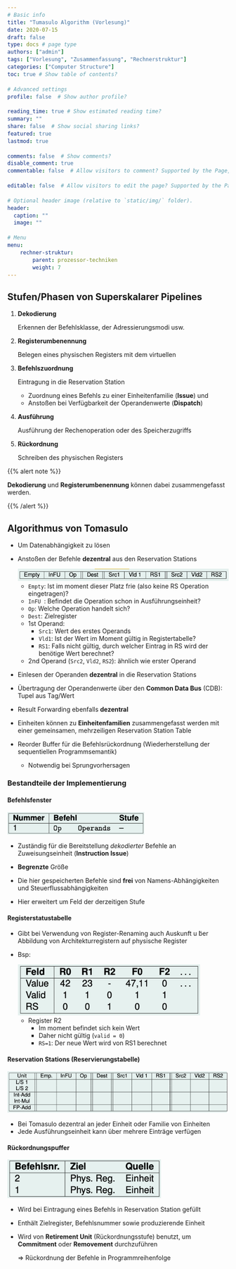 ```yaml
---
# Basic info
title: "Tumasulo Algorithm (Vorlesung)"
date: 2020-07-15
draft: false
type: docs # page type
authors: ["admin"]
tags: ["Vorlesung", "Zusammenfassung", "Rechnerstruktur"]
categories: ["Computer Structure"]
toc: true # Show table of contents?

# Advanced settings
profile: false  # Show author profile?

reading_time: true # Show estimated reading time?
summary: ""
share: false  # Show social sharing links?
featured: true
lastmod: true

comments: false  # Show comments?
disable_comment: true
commentable: false  # Allow visitors to comment? Supported by the Page, Post, and Docs content types.

editable: false  # Allow visitors to edit the page? Supported by the Page, Post, and Docs content types.

# Optional header image (relative to `static/img/` folder).
header:
  caption: ""
  image: ""

# Menu
menu: 
    rechner-struktur:
        parent: prozessor-techniken
        weight: 7
---
```




## Stufen/Phasen von Superskalarer Pipelines

1. **Dekodierung**

   Erkennen der Befehlsklasse, der Adressierungsmodi usw.

2. **Registerumbenennung**

   Belegen eines physischen Registers mit dem virtuellen

3. **Befehlszuordnung**

   Eintragung in die Reservation Station 

   - Zuordnung eines Befehls zu einer Einheitenfamilie (**Issue**) und 
   - Anstoßen bei Verfügbarkeit der Operandenwerte (**Dispatch**)

4. **Ausführung**

   Ausführung der Rechenoperation oder des Speicherzugriffs

5. **Rückordnung**

   Schreiben des physischen Registers

{{% alert note %}} 

**Dekodierung** und **Registerumbenennung** können dabei zusammengefasst werden.

{{% /alert %}}



## **Algorithmus von Tomasulo**

- Um Datenabhängigkeit zu lösen

- Anstoßen der Befehle **dezentral** aus den Reservation Stations

  <img src="https://raw.githubusercontent.com/EckoTan0804/upic-repo/master/uPic/截屏2020-07-15%2023.06.28.png" alt="截屏2020-07-15 23.06.28" style="zoom:80%;" />

  - `Empty`: Ist im moment dieser Platz frie (also keine RS Operation eingetragen)?
  - `InFU `: Befindet die Operation schon in Ausführungseinheit?
  - `Op`: Welche Operation handelt sich?
  - `Dest`: Zielregister
  - 1st Operand:
    - `Src1`: Wert des erstes Operands
    - `Vld1`: Ist der Wert im Moment gültig in Registertabelle?
    - `RS1`: Falls nicht gültig, durch welcher Eintrag in RS wird der benötige Wert berechnet?
  - 2nd Operand (`Src2`, `Vld2`, `RS2`): ähnlich wie erster Operand

- Einlesen der Operanden **dezentral** in die Reservation Stations

- Übertragung der Operandenwerte über den **Common Data Bus** (CDB): Tupel aus Tag/Wert

- Result Forwarding ebenfalls **dezentral**

- Einheiten können zu **Einheitenfamilien** zusammengefasst werden mit einer gemeinsamen, mehrzeiligen Reservation Station Table

- Reorder Buffer für die Befehlsrückordnung (Wiederherstellung der sequentiellen Programmsemantik)

  - Notwendig bei Sprungvorhersagen

### Bestandteile der Implementierung

#### Befehlsfenster

<img src="https://raw.githubusercontent.com/EckoTan0804/upic-repo/master/uPic/截屏2020-07-15%2023.18.17.png" alt="截屏2020-07-15 23.18.17" style="zoom:67%;" />

- Zuständig für die Bereitstellung *dekodierter* Befehle an Zuweisungseinheit (**Instruction Issue**)
- **Begrenzte** Größe
- Die hier gespeicherten Befehle sind **frei** von Namens-Abhängigkeiten und Steuerflussabhängigkeiten

- Hier erweitert um Feld der derzeitigen Stufe

#### Registerstatustabelle

- Gibt bei Verwendung von Register-Renaming auch Auskunft u ̈ber Abbildung von Architekturregistern auf physische Register

- Bsp:

  <img src="https://raw.githubusercontent.com/EckoTan0804/upic-repo/master/uPic/截屏2020-07-15%2023.22.20.png" alt="截屏2020-07-15 23.22.20" style="zoom:80%;" />

  - Register R2
    - Im moment befindet sich kein Wert
    - Daher nicht gültig (`valid = 0`)
    - `RS=1`: Der neue Wert wird von RS1 berechnet

#### Reservation Stations (Reservierungstabelle)

<img src="https://raw.githubusercontent.com/EckoTan0804/upic-repo/master/uPic/截屏2020-07-15%2023.26.06.png" alt="截屏2020-07-15 23.26.06" style="zoom:80%;" />

- Bei Tomasulo dezentral an jeder Einheit oder Familie von Einheiten
- Jede Ausführungseinheit kann über mehrere Einträge verfügen

#### Rückordnungspuffer

<img src="https://raw.githubusercontent.com/EckoTan0804/upic-repo/master/uPic/截屏2020-07-15%2023.27.22.png" alt="截屏2020-07-15 23.27.22" style="zoom:80%;" />

- Wird bei Eintragung eines Befehls in Reservation Station gefüllt 

- Enthält Zielregister, Befehlsnummer sowie produzierende Einheit

- Wird von **Retirement Unit** (Rückordnungsstufe) benutzt, um **Commitment** oder **Removement** durchzuführen

  ⇒ Rückordnung der Befehle in Programmreihenfolge